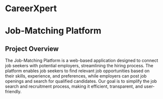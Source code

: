 # CareerXpert
# Job-Matching Platform

## Project Overview

The Job-Matching Platform is a web-based application designed to connect job seekers with potential employers, streamlining the hiring process. The platform enables job seekers to find relevant job opportunities based on their skills, experience, and preferences, while employers can post job openings and search for qualified candidates. Our goal is to simplify the job search and recruitment process, making it efficient, transparent, and user-friendly.
